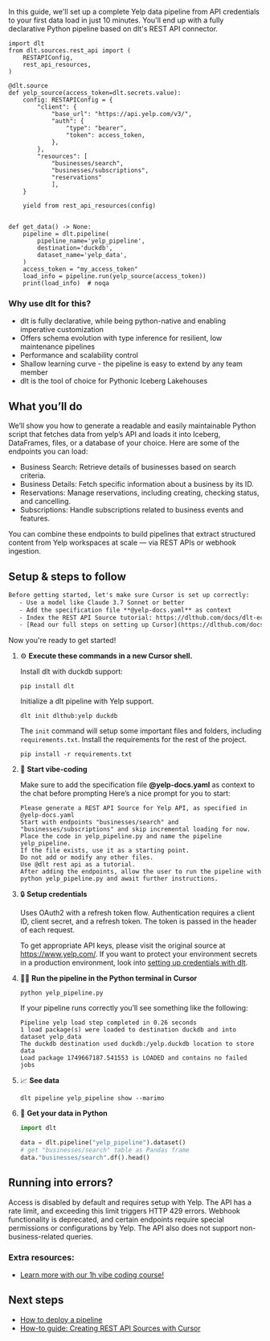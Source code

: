 In this guide, we'll set up a complete Yelp data pipeline from API credentials to your first data load in just 10 minutes. You'll end up with a fully declarative Python pipeline based on dlt's REST API connector.

```python-outcome
import dlt
from dlt.sources.rest_api import (
    RESTAPIConfig,
    rest_api_resources,
)

@dlt.source
def yelp_source(access_token=dlt.secrets.value):
    config: RESTAPIConfig = {
        "client": {
            "base_url": "https://api.yelp.com/v3/",
            "auth": {
                "type": "bearer",
                "token": access_token,
            },
        },
        "resources": [
            "businesses/search",
            "businesses/subscriptions",
            "reservations"
            ],
    }

    yield from rest_api_resources(config)


def get_data() -> None:
    pipeline = dlt.pipeline(
        pipeline_name='yelp_pipeline',
        destination='duckdb',
        dataset_name='yelp_data', 
    )
    access_token = "my_access_token"
    load_info = pipeline.run(yelp_source(access_token))
    print(load_info)  # noqa
```

### Why use dlt for this?

- dlt is fully declarative, while being python-native and enabling imperative customization
- Offers schema evolution with type inference for resilient, low maintenance pipelines
- Performance and scalability control
- Shallow learning curve - the pipeline is easy to extend by any team member
- dlt is the tool of choice for Pythonic Iceberg Lakehouses

## What you’ll do

We’ll show you how to generate a readable and easily maintainable Python script that fetches data from yelp’s API and loads it into Iceberg, DataFrames, files, or a database of your choice. Here are some of the endpoints you can load:

- Business Search: Retrieve details of businesses based on search criteria.
- Business Details: Fetch specific information about a business by its ID.
- Reservations: Manage reservations, including creating, checking status, and cancelling.
- Subscriptions: Handle subscriptions related to business events and features.

You can combine these endpoints to build pipelines that extract structured content from Yelp workspaces at scale — via REST APIs or webhook ingestion.

## Setup & steps to follow

```default
Before getting started, let's make sure Cursor is set up correctly:
   - Use a model like Claude 3.7 Sonnet or better
   - Add the specification file **@yelp-docs.yaml** as context
   - Index the REST API Source tutorial: https://dlthub.com/docs/dlt-ecosystem/verified-sources/rest_api/ and add it to context as **@dlt rest api**
   - [Read our full steps on setting up Cursor](https://dlthub.com/docs/dlt-ecosystem/llm-tooling/cursor-restapi#23-configuring-cursor-with-documentation)
```

Now you're ready to get started! 

1. ⚙️ **Execute these commands in a new Cursor shell.**
    
    Install dlt with duckdb support:
    ```shell
    pip install dlt
    ```

    Initialize a dlt pipeline with Yelp support.
    ```shell
    dlt init dlthub:yelp duckdb
    ```

    The `init` command will setup some important files and folders, including `requirements.txt`. Install the requirements for the rest of the project.
    ```shell
    pip install -r requirements.txt
    ```
    
2. 🤠 **Start vibe-coding**
    
    Make sure to add the specification file **@yelp-docs.yaml** as context to the chat before prompting
    Here’s a nice prompt for you to start: 
    
    ```prompt
    Please generate a REST API Source for Yelp API, as specified in @yelp-docs.yaml 
    Start with endpoints "businesses/search" and "businesses/subscriptions" and skip incremental loading for now. 
    Place the code in yelp_pipeline.py and name the pipeline yelp_pipeline. 
    If the file exists, use it as a starting point. 
    Do not add or modify any other files. 
    Use @dlt rest api as a tutorial. 
    After adding the endpoints, allow the user to run the pipeline with python yelp_pipeline.py and await further instructions.
    ```

    
3. 🔒 **Setup credentials** 
    
    Uses OAuth2 with a refresh token flow. Authentication requires a client ID, client secret, and a refresh token. The token is passed in the header of each request.
    
    To get appropriate API keys, please visit the original source at https://www.yelp.com/.
    If you want to protect your environment secrets in a production environment, look into [setting up credentials with dlt](https://dlthub.com/docs/walkthroughs/add_credentials).
    
4. 🏃‍♀️ **Run the pipeline in the Python terminal in Cursor**
    
    ```shell
    python yelp_pipeline.py
    ```
    
    If your pipeline runs correctly you’ll see something like the following:
    
    ```shell
    Pipeline yelp load step completed in 0.26 seconds
    1 load package(s) were loaded to destination duckdb and into dataset yelp_data
    The duckdb destination used duckdb:/yelp.duckdb location to store data
    Load package 1749667187.541553 is LOADED and contains no failed jobs
    ```
    
5. 📈 **See data**
    
    ```shell
    dlt pipeline yelp_pipeline show --marimo
    ```
    
6. 🐍 **Get your data in Python**
    
    ```python
    import dlt

   data = dlt.pipeline("yelp_pipeline").dataset()
   # get "businesses/search" table as Pandas frame
   data."businesses/search".df().head()
    ```

## Running into errors?

Access is disabled by default and requires setup with Yelp. The API has a rate limit, and exceeding this limit triggers HTTP 429 errors. Webhook functionality is deprecated, and certain endpoints require special permissions or configurations by Yelp. The API also does not support non-business-related queries.

### Extra resources:

- [Learn more with our 1h vibe coding course!](https://www.youtube.com/watch?v=GGid70rnJuM)

## Next steps

- [How to deploy a pipeline](https://dlthub.com/docs/walkthroughs/deploy-a-pipeline)
- [How-to guide: Creating REST API Sources with Cursor](https://dlthub.com/docs/dlt-ecosystem/llm-tooling/cursor-restapi)